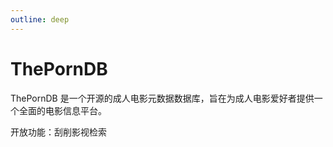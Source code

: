 ```yaml
---
outline: deep
---
```


# ThePornDB

ThePornDB 是一个开源的成人电影元数据数据库，旨在为成人电影爱好者提供一个全面的电影信息平台。

开放功能：<a-space><a-tag color="blue">刮削</a-tag><a-tag color="blue">影视检索</a-tag></a-space>